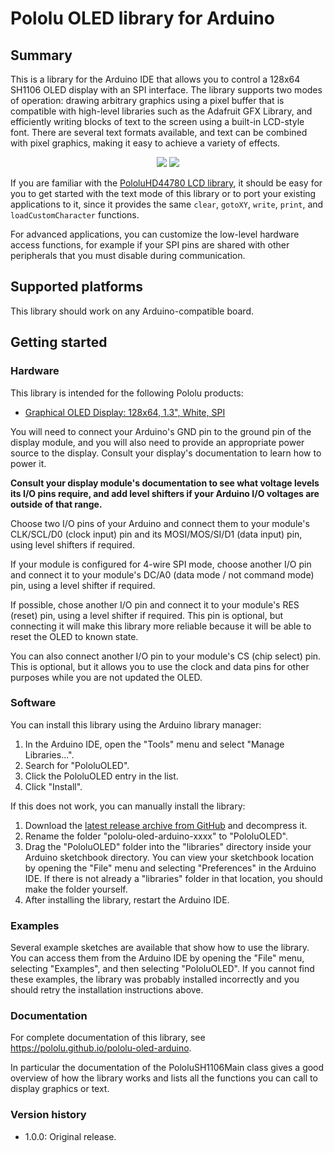 # Pololu OLED library for Arduino

## Summary

This is a library for the Arduino IDE that allows you to control a 128x64 SH1106
OLED display with an SPI interface.  The library supports two modes of
operation: drawing arbitrary graphics using a pixel buffer that is compatible
with high-level libraries such as the Adafruit GFX Library, and efficiently
writing blocks of text to the screen using a built-in LCD-style font.  There
are several text formats available, and text can be combined with pixel
graphics, making it easy to achieve a variety of effects.

<p style="text-align: center;">
<img src="https://a.pololu-files.com/picture/0J11302.175.jpg?e990731185168971da83362c173def9f">
<img src="https://a.pololu-files.com/picture/0J11301.175.jpg?4a1414e01a2b651c35eb13c4192d5da7">
</p>

If you are familiar with the
[PololuHD44780 LCD library](https://github.com/pololu/pololu-hd44780-arduino),
it should be easy for you to get started with the text mode of this library or
to port your existing applications to it, since it provides the same `clear`,
`gotoXY`, `write`, `print`, and `loadCustomCharacter` functions.

For advanced applications, you can customize the low-level hardware access
functions, for example if your SPI pins are shared with other peripherals
that you must disable during communication.

## Supported platforms

This library should work on any Arduino-compatible board.

## Getting started

### Hardware

This library is intended for the following Pololu products:

- [Graphical OLED Display: 128x64, 1.3", White, SPI][3760]

You will need to connect your Arduino's GND pin to the ground pin of the
display module, and you will also need to provide an appropriate power source
to the display.  Consult your display's documentation to learn how to power it.

**Consult your display module's documentation to see what
voltage levels its I/O pins require, and add level shifters if your
Arduino I/O voltages are outside of that range.**

Choose two I/O pins of your Arduino and connect them to your module's
CLK/SCL/D0 (clock input) pin and its MOSI/MOS/SI/D1 (data input) pin, using
level shifters if required.

If your module is configured for 4-wire SPI mode, choose another I/O pin
and connect it to your module's DC/A0 (data mode / not command mode) pin,
using a level shifter if required.

If possible, chose another I/O pin and connect it to your module's
RES (reset) pin, using a level shifter if required.  This pin is optional, but
connecting it will make this library more reliable because it will be able to
reset the OLED to known state.

You can also connect another I/O pin to your module's CS (chip select) pin.
This is optional, but it allows you to use the clock and data pins
for other purposes while you are not updated the OLED.


### Software

You can install this library using the Arduino library manager:

1. In the Arduino IDE, open the "Tools" menu and select "Manage Libraries...".
2. Search for "PololuOLED".
3. Click the PololuOLED entry in the list.
4. Click "Install".

If this does not work, you can manually install the library:

1. Download the
   [latest release archive from GitHub](https://github.com/pololu/pololu-oled-arduino/releases)
   and decompress it.
2. Rename the folder "pololu-oled-arduino-xxxx" to "PololuOLED".
3. Drag the "PololuOLED" folder into the "libraries" directory inside your
   Arduino sketchbook directory. You can view your sketchbook location by
   opening the "File" menu and selecting "Preferences" in the Arduino IDE. If
   there is not already a "libraries" folder in that location, you should make
   the folder yourself.
4. After installing the library, restart the Arduino IDE.

### Examples

Several example sketches are available that show how to use the library.
You can access them from the Arduino IDE by opening the "File" menu, selecting
"Examples", and then selecting "PololuOLED".  If you cannot find these
examples, the library was probably installed incorrectly and you should
retry the installation instructions above.

### Documentation

For complete documentation of this library, see
https://pololu.github.io/pololu-oled-arduino.

In particular the documentation of the PololuSH1106Main class gives a good
overview of how the library works and lists all the functions you can call to
display graphics or text.

### Version history

* 1.0.0: Original release.

[3760]: https://www.pololu.com/product/3760
[PololuHD44780 LCD library]: https://github.com/pololu/pololu-hd44780-arduino
